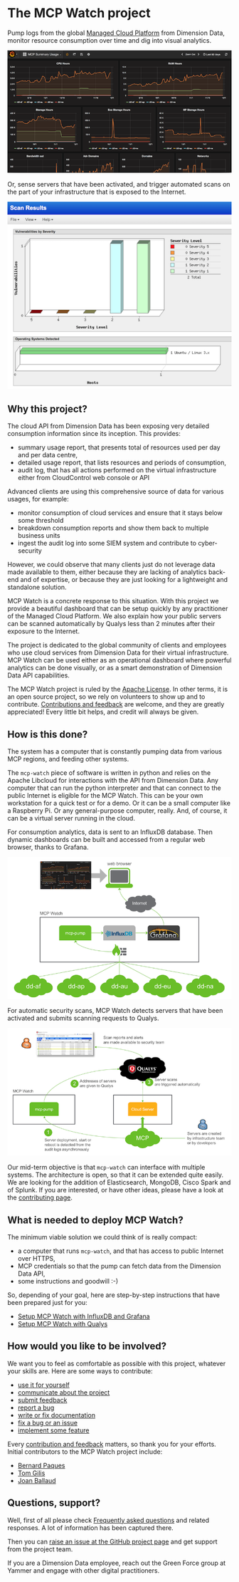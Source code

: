 # The MCP Watch project

Pump logs from the global [Managed Cloud Platform](http://www.dimensiondata.com/Global/Solutions/Cloud/) from Dimension Data, monitor resource consumption over time and dig into visual analytics.

![Summary Usage](docs/media/summary-usage.png)

Or, sense servers that have been activated, and trigger automated scans on the part of your infrastructure that is exposed to the Internet.

![Scan by Qualys](docs/media/qualys.scan.png)

## Why this project?

The cloud API from Dimension Data has been exposing very detailed consumption information since its inception. This provides:
- summary usage report, that presents total of resources used per day and per data centre,
- detailed usage report, that lists resources and periods of consumption,
- audit log, that has all actions performed on the virtual infrastructure either from CloudControl web console or API

Advanced clients are using this comprehensive source of data for various usages, for example:
- monitor consumption of cloud services and ensure that it stays below some threshold
- breakdown consumption reports and show them back to multiple business units
- ingest the audit log into some SIEM system and contribute to cyber-security

However, we could observe that many clients just do not leverage data made available to them, either because they are lacking of analytics back-end and of expertise, or because they are just looking for a lightweight and standalone solution.

MCP Watch is a concrete response to this situation. With this project we provide a beautiful dashboard that can be setup quickly by any practitioner of the Managed Cloud Platform. We also explain how your public servers can be scanned automatically by Qualys less than 2 minutes after their exposure to the Internet.

The project is dedicated to the global community of clients and employees who use cloud services from Dimension Data for their virtual infrastructure. MCP Watch can be used either as an operational dashboard where powerful analytics can be done visually, or as a smart demonstration of Dimension Data API capabilities.

The MCP Watch project is ruled by the [Apache License](https://www.apache.org/licenses/LICENSE-2.0). In other terms, it is an open source project, so we rely on volunteers to show up and to contribute. [Contributions and feedback](docs/contributing.md) are welcome, and they are greatly appreciated! Every little bit helps, and credit will always be given.

## How is this done?

The system has a computer that is constantly pumping data from various MCP regions, and feeding other systems.

The `mcp-watch` piece of software is written in python and relies on the Apache Libcloud for interactions with the API from Dimension Data. Any computer that can run the python interpreter and that can connect to the public Internet is eligible for the MCP Watch. This can be your own workstation for a quick test or for a demo. Or it can be a small computer like a Raspberry Pi. Or any general-purpose computer, really. And, of course, it can be a virtual server running in the cloud.

For consumption analytics, data is sent to an InfluxDB database. Then dynamic dashboards can be built and accessed from a regular web browser, thanks to Grafana.

![analytics architecture](docs/media/architecture-influxdb-grafana.png)

For automatic security scans, MCP Watch detects servers that have been activated and submits scanning requests to Qualys.

![scans architecture](docs/media/architecture-qualys.png)

Our mid-term objective is that `mcp-watch` can interface with multiple systems. The architecture is open, so that it can be extended quite easily. We are looking for the addition of Elasticsearch, MongoDB, Cisco Spark and of Splunk. If you are interested, or have other ideas, please have a look at the [contributing page](contributing.md).

## What is needed to deploy MCP Watch?

The minimum viable solution we could think of is really compact:
* a computer that runs `mcp-watch`, and that has access to public Internet over HTTPS,
* MCP credentials so that the pump can fetch data from the Dimension Data API,
* some instructions and goodwill :-)

So, depending of your goal, here are step-by-step instructions that have been prepared just for you:
- [Setup MCP Watch with InfluxDB and Grafana](docs/setup-influxdb-grafana.md)
- [Setup MCP Watch with Qualys](docs/setup-qualys.md)

## How would you like to be involved?

We want you to feel as comfortable as possible with this project, whatever your skills are.
Here are some ways to contribute:

* [use it for yourself](docs/contributing.md#how-to-use-this-project-for-yourself)
* [communicate about the project](docs/contributing.md#how-to-communicate-about-the-project)
* [submit feedback](docs/contributing.md#how-to-submit-feedback)
* [report a bug](docs/contributing.md#how-to-report-a-bug)
* [write or fix documentation](docs/contributing.md#how-to-improve-the-documentation)
* [fix a bug or an issue](docs/contributing.md#how-to-fix-a-bug)
* [implement some feature](docs/contributing.md#how-to-implement-new-features)

Every [contribution and feedback](docs/contributing.md) matters, so thank you for your efforts.
Initial contributors to the MCP Watch project include:
- [Bernard Paques](https://twitter.com/bernard357)
- [Tom Gilis](https://twitter.com/tgilis)
- [Joan Ballaud](https://www.linkedin.com/in/joan-ballaud-a00b344)

## Questions, support?

Well, first of all please check [Frequently asked questions](docs/questions.md) and related responses. A lot of information has been captured there.

Then you can [raise an issue at the GitHub project page](https://github.com/bernard357/mcp-watch/issues) and get support from the project team.

If you are a Dimension Data employee, reach out the Green Force group at Yammer and engage with
other digital practitioners.

